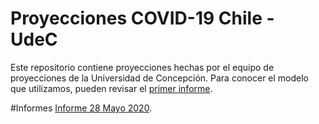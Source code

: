# Proyecciones COVID-19 Chile - UdeC

Este repositorio contiene proyecciones hechas por el equipo de proyecciones de la Universidad de Concepción. Para conocer el modelo que utilizamos, pueden revisar el [primer informe](https://github.com/guille-c/COVID-19/blob/master/Informes/COVID_19_UdeC_27_04_2020_v1.0.pdf).

#Informes
[Informe 28 Mayo 2020](https://github.com/guille-c/COVID-19/blob/master/Informes/Proyecciones%20COVID-19%20UdeC%202020-05-28.pdf).
